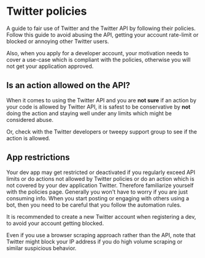 # Twitter policies

A guide to fair use of Twitter and the Twitter API by following their policies. Follow this guide to avoid abusing the API, getting your account rate-limit or blocked or annoying other Twitter users.

Also, when you apply for a developer account, your motivation needs to cover a use-case which is compliant with the policies, otherwise you will not get your application approved.


## Is an action allowed on the API?

When it comes to using the Twitter API and you are **not sure** if an action by your code is allowed by Twitter API, it is safest to be conservative by **not** doing the action and staying well under any limits which might be considered abuse.

Or, check with the Twitter developers or tweepy support group to see if the action is allowed.


## App restrictions 

Your dev app may get restricted or deactivated if you regularly exceed API limits or do actions not allowed by Twitter policies or do an action which is not covered by your dev application Twitter. Therefore familiarize yourself with the policies page. Generally you won't have to worry if you are just consuming info. When you start posting or engaging with others using a bot, then you need to be careful that you follow the automation rules.

It is recommended to create a new Twitter account when registering a dev, to avoid your account getting blocked.

Even if you use a browser scraping approach rather than the API, note that Twitter might block your IP address if you do high volume scraping or similar suspicious behavior.
